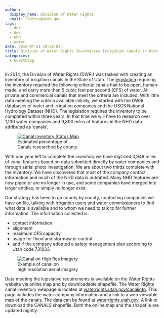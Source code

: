 ```yaml
---
author:
  display_name: Division of Water Rights
  email: rloftus@utah.gov
tags:
  - dnr
  - dwr
  - nhd
  - water
date: 2016-07-21 19:30:03
title: Division of Water Rights Inventories Irrigation Canals in Utah
categories:
  - Guestblog
---
```


In 2014, the Division of Water Rights (DWRi) was tasked with creating an inventory of irrigation canals in the State of Utah. The [legislation](https://le.utah.gov/~2014/bills/static/HB0370.html) requiring the inventory required the following criteria: canals had to be open, human­ made, and carry more than 5 cubic feet per second (CFS) of water. All private and commercial canals that meet the criteria are included. With little data meeting the criteria available initially, we started with the DWRi databases of water and irrigation companies and the USGS National Hydrology Dataset (NHD). The legislation requires the inventory to be completed within three years. In that time we will have to research over 1,100 water companies and 9,800 miles of features in the NHD data attributed as ‘canals’.

<figure class="caption caption--right">
<a href="https://waterrights.utah.gov/canalinfo/20160714-CanalsPctContacted.jpg">
<img class="caption__image" src="{% link images/CanalInventory.jpg %}" alt="Canal Inventory Status Map" /></a>
<figcaption class="caption__text">Estimated percentage of<br/>Canals researched by county</figcaption>
</figure>

With one year left to complete the inventory we have digitized 3,948 miles of canal features based on data submitted directly by water companies and through aerial photo investigation. We are about two ­thirds complete with the inventory. We have discovered that most of the company contact information and much of the NHD data is outdated. Many NHD features are now piped or are no longer in use, and some companies have merged into larger entities, or simply no longer exist.

Our strategy has been to go county by county, contacting companies we have on file, talking with irrigation users and water commissioners to find what data is available and to whom we need to talk to for further information. The information collected is:

- contact information
- alignment
- maximum CFS capacity
- usage for flood and storm­water control
- and if the company adopted a safety management plan according to Utah code 73­10­33.

<figure class="caption caption--right">
<img class="caption__image" src="{% link images/CanalAerialImageryExample.jpg %}" alt="Canal on High Res Imagery" />
<figcaption class="caption__text">Example of canal on<br/>high resolution aerial imagery</figcaption>
</figure>

Data meeting the legislative requirements is available on the Water Rights website via online map and by downloadable shapefile. The Water Rights canal inventory webpage is located at [waterrights.utah.gov/canalinfo](https://waterrights.utah.gov/canalinfo/default.asp). This page includes the water company information and a link to a web viewable map of the canals. The  data can be found at [waterrights.utah.gov](https://waterrights.utah.gov/forms/waterCompanies.asp). A link to download the CANALS shapefile. Both the online map and the shapefile are updated nightly.
